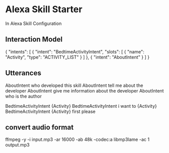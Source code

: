 
# Alexa Skill Starter

In Alexa Skill Configuration

Interaction Model
-----------------

{
    "intents": [
        {
            "intent": "BedtimeActivityIntent",
            "slots": [
                {
                    "name": "Activity",
                    "type": "ACTIVITY_LIST"
                }
            ]
        },
        {
            "intent": "AboutIntent"
        }
    ]
}


Utterances
----------

AboutIntent who developed this skill
AboutIntent tell me about the developer
AboutIntent give me information about the developer
AboutIntent who is the author

BedtimeActivityIntent {Activity}
BedtimeActivityIntent i want to {Activity}
BedtimeActivityIntent {Activity} first please



convert audio format
--------------------

ffmpeg -y -i input.mp3 -ar 16000 -ab 48k -codec:a libmp3lame -ac 1 output.mp3



